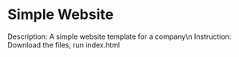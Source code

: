 # Simple Website
Description: A simple website template for a company\n
Instruction: Download the files, run index.html
